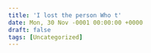```yaml
---
title: 'I lost the person Who t'
date: Mon, 30 Nov -0001 00:00:00 +0000
draft: false
tags: [Uncategorized]
---
```


